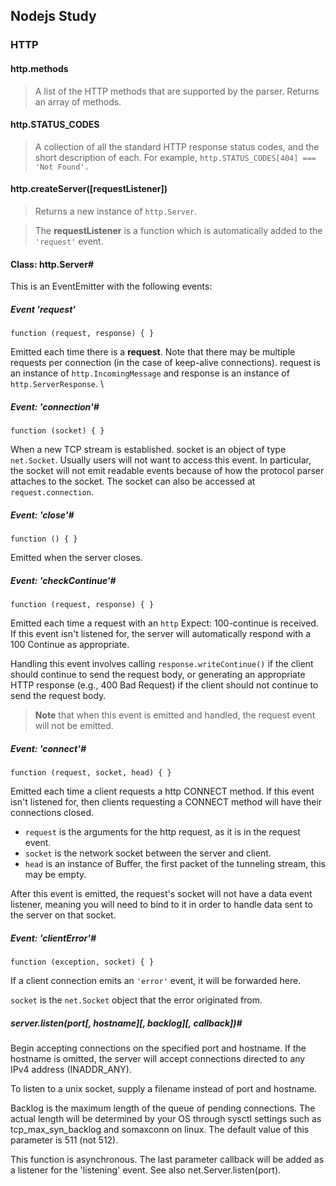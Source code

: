 ## Nodejs Study

<!-- #### Description

> **to be entered**

### About these Docs
### Synopsis

#### Example of Web-Server Code

```bash
http = require "http"

server = http.createServer (request, response) ->
  response.writeHead 200, {"Content-Type": "text/plain"}
  response.end "Hello World\n"

server.listen 8124

console.log "Server running at http://127.0.0.1:8124/"

```

#### Command to Run the server
`node server.js`


### Assertion Testing
> This module is used for writing unit tests for your applications, you can access it with require('assert').

`assert.fail(actual, expected, message, operator)`

<sup>Throws an exception that displays the values for actual and expected separated by the provided operator.

`assert(value[, message]), assert.ok(value[, message])`

<sup>Tests if value is truthy, it is equivalent to assert.equal(true, !!value, message);

`assert.equal(actual, expected[, message])`

<sup>Tests shallow, coercive equality with the equal comparison operator ( == ).

`assert.notEqual(actual, expected[, message])`

<sup>Tests shallow, coercive non-equality with the not equal comparison operator ( != ).

`assert.deepEqual(actual, expected[, message])`

<sup>Tests for deep equality.

`assert.notDeepEqual(actual, expected[, message])`

<sup>Tests for any deep inequality.

`assert.strictEqual(actual, expected[, message])`

<sup>Tests strict equality, as determined by the strict equality operator ( === )

`assert.notStrictEqual(actual, expected[, message])`

<sup>Tests strict non-equality, as determined by the strict not equal operator ( !== )

`assert.throws(block[, error][, message])`

<sup>Expects block to throw an error. error can be constructor, RegExp or validation function.

 #### Buffer -- To be studied again
 #### C/ C++ Addons -- to be studied

 ### Globals
 #### Global
 This is the top-level scope in browser. A variable defined as `global` will be accessible throught the application. Other way a variable defined as `var` will be accessible locally.

#### Process
The process object is a global object and can be accessed from anywhere. It is an instance of `EventEmitter`

**Exit Codes**

<sub>Node will normally exit with a 0 status code when no more async operations are pending. The following status codes are used in other cases:

**1** - Uncaught Fatal Exception - There was an uncaught exception, and it was not handled by a domain or an uncaughtException event handler.

**2** - Unused (reserved by Bash for builtin misuse)

**3** Internal JavaScript Parse Error - The JavaScript source code internal in Node's bootstrapping process caused a parse error. This is extremely rare, and generally can only happen during development of Node itself.

**4** Internal JavaScript Evaluation Failure - The JavaScript source code internal in Node's bootstrapping process failed to return a function value when evaluated. This is extremely rare, and generally can only happen during development of Node itself.

**5** Fatal Error - There was a fatal unrecoverable error in V8. Typically a message will be printed to stderr with the prefix FATAL ERROR.

**6** Non-function Internal Exception Handler - There was an uncaught exception, but the internal fatal exception handler function was somehow set to a non-function, and could not be called.

**7** Internal Exception Handler Run-Time Failure - There was an uncaught exception, and the internal fatal exception handler function itself threw an error while attempting to handle it. This can happen, for example, if a process.on('uncaughtException') or domain.on('error') handler throws an error.

**8** - Unused. In previous versions of Node, exit code 8 sometimes indicated an uncaught exception.

**9** - Invalid Argument - Either an unknown option was specified, or an option requiring a value was provided without a value.

**10** Internal JavaScript Run-Time Failure - The JavaScript source code internal in Node's bootstrapping process threw an error when the bootstrapping function was called. This is extremely rare, and generally can only happen during development of Node itself.

**12** Invalid Debug Argument - The --debug and/or --debug-brk options were set, but an invalid port number was chosen.

**>128** Signal Exits - If Node receives a fatal signal such as `SIGKILL` or `SIGHUP`, then its exit code will be 128 plus the value of the signal code. This is a standard Unix practice, since exit codes are defined to be 7-bit integers, and signal exits set the high-order bit, and then contain the value of the signal code.

#### require
> This is a function to require a file (like importing a file). You can require a module, package etc.
`require "d3-char"`

#### __filename
> it shows the current path of the running file. For example:

when you are running

`node server.coffee`

the `console.log __filename` will output `/user/dk-learn/server.coffee`

#### __dirname
> it show the current directory path.
The name of the directory that the currently executing script resides in.

Example: running node example.js from /Users/mjr

`console.log(__dirname);`

`// /Users/mjr`

__dirname isn't actually a global but rather local to each module.


#### module
> A reference to the current module. In particular module.exports is used for defining what a module exports and makes available through `require()`.

Keys are lowercased. Values are not modified.

> Node's HTTP API is very low-level. It deals with stream handling and message parsing only. It parses a message into headers and body but it does not parse the actual headers or the body.
> module isn't actually a global but rather local to each module.

#### exports
> This enables a module to be available in other place using `require()`.

> You can export a whole module using `module.exports`. The whole module and its properties and functions will be accessible. Not require to specify `export` for each of them.
-->

### HTTP
<!-- > This protocol is used for request-response on a web-application.

> Client and server need to`require "http"` for using `http`.

> **Note**: The interface is careful to never buffer entire requests or responses--the user is able to stream data.

Http messages headers are represented by an object like this:

````
{ 'content-length': '123',
  'content-type': 'text/plain',
  'connection': 'keep-alive',
  'host': 'mysite.com',
  'accept': '*/*' }
````
Keys are lowercased. Values are not modified.

> In order to support the full spectrum of possible HTTP applications, Node's HTTP API is very low-level. It deals with stream handling and message parsing only. It parses a message into headers and body but it does not parse the actual headers or the body.

> Defined headers that allow multiple values are concatenated with a , character, except for the set-cookie and cookie headers which are represented as an array of values. Headers such as content-length which can only have a single value are parsed accordingly, and only a single value is represented on the parsed object.

> The raw headers as they were received are retained in the rawHeaders property, which is an array of [key, value, key2, value2, ...]. For example, the previous message header object might have a rawHeaders list like the following:

````
[ 'ConTent-Length', '123456',
  'content-LENGTH', '123',
  'content-type', 'text/plain',
  'CONNECTION', 'keep-alive',
  'Host', 'mysite.com',
  'accepT', '*/*' ]
```` -->

#### http.methods
> A list of the HTTP methods that are supported by the parser. Returns an array of methods.

#### http.STATUS_CODES
> A collection of all the standard HTTP response status codes, and the short description of each. For example, `http.STATUS_CODES[404] === 'Not Found'.`


#### http.createServer([requestListener])
> Returns a new instance of `http.Server`.

> The **requestListener** is a function which is automatically added to the `'request'` event.

#### Class: http.Server#
This is an EventEmitter with the following events:

##### Event 'request'
`function (request, response) { }`

Emitted each time there is a **request**. Note that there may be multiple requests per connection (in the case of keep-alive connections). request is an instance of `http.IncomingMessage` and response is an instance of `http.ServerResponse`.
\

##### Event: 'connection'#
`function (socket) { }`

When a new TCP stream is established. socket is an object of type `net.Socket`. Usually users will not want to access this event. In particular, the socket will not emit readable events because of how the protocol parser attaches to the socket. The socket can also be accessed at `request.connection`.

##### Event: 'close'#
`function () { }`

Emitted when the server closes.


##### Event: 'checkContinue'#
`function (request, response) { }`

Emitted each time a request with an `http` Expect: 100-continue is received. If this event isn't listened for, the server will automatically respond with a 100 Continue as appropriate.

Handling this event involves calling `response.writeContinue()` if the client should continue to send the request body, or generating an appropriate HTTP response (e.g., 400 Bad Request) if the client should not continue to send the request body.

> **Note** that when this event is emitted and handled, the request event will not be emitted.

##### Event: 'connect'#
`function (request, socket, head) { }`

Emitted each time a client requests a http CONNECT method. If this event isn't listened for, then clients requesting a CONNECT method will have their connections closed.

- `request` is the arguments for the http request, as it is in the request event.
- `socket` is the network socket between the server and client.
- `head` is an instance of Buffer, the first packet of the tunneling stream, this may be empty.

After this event is emitted, the request's socket will not have a data event listener, meaning you will need to bind to it in order to handle data sent to the server on that socket.

##### Event: 'clientError'#
`function (exception, socket) { }`

If a client connection emits an `'error'` event, it will be forwarded here.

`socket` is the `net.Socket` object that the error originated from.

##### server.listen(port[, hostname][, backlog][, callback])#
Begin accepting connections on the specified port and hostname. If the hostname is omitted, the server will accept connections directed to any IPv4 address (INADDR_ANY).

To listen to a unix socket, supply a filename instead of port and hostname.

Backlog is the maximum length of the queue of pending connections. The actual length will be determined by your OS through sysctl settings such as tcp_max_syn_backlog and somaxconn on linux. The default value of this parameter is 511 (not 512).

This function is asynchronous. The last parameter callback will be added as a listener for the 'listening' event. See also net.Server.listen(port).
